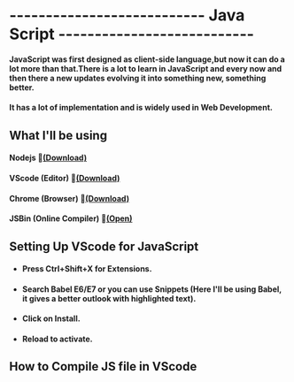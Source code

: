 # --------------------------- Java Script ---------------------------

#### JavaScript was first designed as client-side language,but now it can do a lot more than that.There is a lot to learn in JavaScript and every now and then there a new updates evolving it into something new, something better.

#### It has a lot of implementation and is widely used in Web Development.

## What I'll be using

#### Nodejs :link:[(Download)](https://nodejs.org/en/download/)

#### VScode (Editor) :link:[(Download)](https://code.visualstudio.com/download)

#### Chrome (Browser) :link:[(Download)](https://www.google.com/chrome/)

#### JSBin (Online Compiler) :link:[(Open)](https://jsbin.com/mezeluqeci/edit?js,console,output)

## Setting Up VScode for JavaScript

- #### Press Ctrl+Shift+X for Extensions.

- #### Search Babel E6/E7 or you can use Snippets (Here I'll be using Babel, it gives a better outlook with highlighted text). 

- #### Click on Install.

- #### Reload to activate.

## How to Compile JS file in VScode
